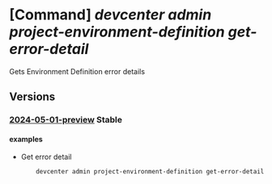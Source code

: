 # [Command] _devcenter admin project-environment-definition get-error-detail_

Gets Environment Definition error details

## Versions

### [2024-05-01-preview](/Resources/mgmt-plane/L3N1YnNjcmlwdGlvbnMve30vcmVzb3VyY2Vncm91cHMve30vcHJvdmlkZXJzL21pY3Jvc29mdC5kZXZjZW50ZXIvcHJvamVjdHMve30vY2F0YWxvZ3Mve30vZW52aXJvbm1lbnRkZWZpbml0aW9ucy97fS9nZXRlcnJvcmRldGFpbHM=/2024-05-01-preview.xml) **Stable**

<!-- mgmt-plane /subscriptions/{}/resourcegroups/{}/providers/microsoft.devcenter/projects/{}/catalogs/{}/environmentdefinitions/{}/geterrordetails 2024-05-01-preview -->

#### examples

- Get error detail
    ```bash
        devcenter admin project-environment-definition get-error-detail --catalog-name "myCatalog" --project "Contoso" --environment-definition-name "myEnvironmentDefinition" --resource-group "rg1"
    ```
